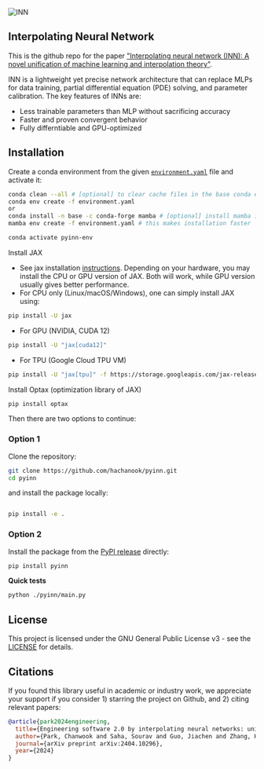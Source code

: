 ![INN](/Figure1.png)


## Interpolating Neural Network

This is the github repo for the paper ["Interpolating neural network (INN): A novel unification of machine learning and interpolation theory"](https://arxiv.org/abs/2404.10296).

INN is a lightweight yet precise network architecture that can replace MLPs for data training, partial differential equation (PDE) solving, and parameter calibration. The key features of INNs are:

* Less trainable parameters than MLP without sacrificing accuracy
* Faster and proven convergent behavior
* Fully differntiable and GPU-optimized


## Installation

Create a conda environment from the given [`environment.yaml`](https://github.com/hachanook/pyinn/blob/main/environment.yaml) file and activate it:

```bash
conda clean --all # [optional] to clear cache files in the base conda environment
conda env create -f environment.yaml
or
conda install -n base -c conda-forge mamba # [optional] install mamba in the base conda environment
mamba env create -f environment.yaml # this makes installation faster

conda activate pyinn-env
```

Install JAX
- See jax installation [instructions](https://github.com/jax-ml/jax?tab=readme-ov-file#installation). Depending on your hardware, you may install the CPU or GPU version of JAX. Both will work, while GPU version usually gives better performance.
- For CPU only (Linux/macOS/Windows), one can simply install JAX using:
```bash
pip install -U jax
```
- For GPU (NVIDIA, CUDA 12)
```bash
pip install -U "jax[cuda12]"
```
- For TPU (Google Cloud TPU VM)
```bash
pip install -U "jax[tpu]" -f https://storage.googleapis.com/jax-releases/libtpu_releases.html
```

Install Optax (optimization library of JAX)
```bash
pip install optax
```


Then there are two options to continue:

### Option 1

Clone the repository:

```bash
git clone https://github.com/hachanook/pyinn.git
cd pyinn
```

and install the package locally:

```bash

pip install -e .
```

### Option 2

Install the package from the [PyPI release](https://pypi.org/project/pyinn/0.1.0/) directly:

```bash
pip install pyinn
```

**Quick tests**

```bash
python ./pyinn/main.py
```

## License
This project is licensed under the GNU General Public License v3 - see the [LICENSE](https://www.gnu.org/licenses/) for details.

## Citations
If you found this library useful in academic or industry work, we appreciate your support if you consider 1) starring the project on Github, and 2) citing relevant papers:

```bibtex
@article{park2024engineering,
  title={Engineering software 2.0 by interpolating neural networks: unifying training, solving, and calibration},
  author={Park, Chanwook and Saha, Sourav and Guo, Jiachen and Zhang, Hantao and Xie, Xiaoyu and Bessa, Miguel A and Qian, Dong and Chen, Wei and Wagner, Gregory J and Cao, Jian and others},
  journal={arXiv preprint arXiv:2404.10296},
  year={2024}
}
```